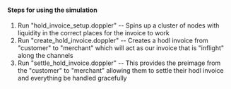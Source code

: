 #### Steps for using the simulation
1. Run "hold_invoice_setup.doppler" -- Spins up a cluster of nodes with liquidity in the correct places for the invoice to work
2. Run "create_hold_invoice.doppler" -- Creates a hodl invoice from "customer" to "merchant" which will act as our invoice that is "inflight" along the channels
3. Run "settle_hold_invoice.doppler" -- This provides the preimage from the "customer" to "merchant" allowing them to settle their hodl invoice and everything be handled gracefully
